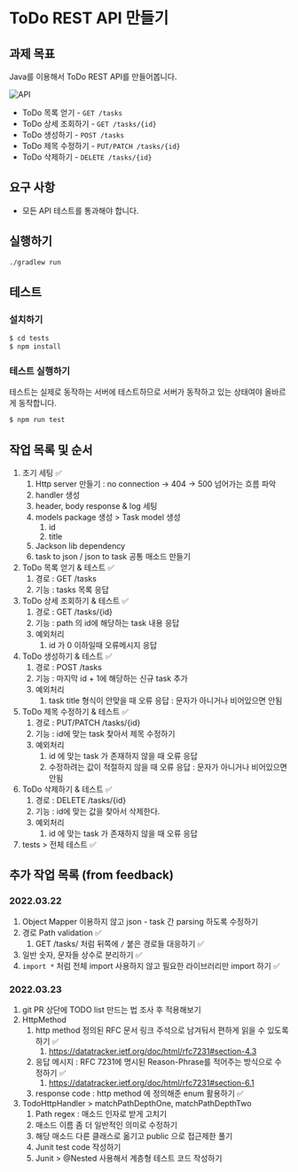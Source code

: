 # ToDo REST API 만들기

## 과제 목표

Java를 이용해서 ToDo REST API를 만들어봅니다.

![API](https://user-images.githubusercontent.com/14071105/103476206-0456f280-4df7-11eb-89c4-d61845ef45ec.png)

- ToDo 목록 얻기 - `GET /tasks`
- ToDo 상세 조회하기 - `GET /tasks/{id}`
- ToDo 생성하기 - `POST /tasks`
- ToDo 제목 수정하기 - `PUT/PATCH /tasks/{id}`
- ToDo 삭제하기 - `DELETE /tasks/{id}`

## 요구 사항

- 모든 API 테스트를 통과해야 합니다.

## 실행하기

```bash
./gradlew run
```

## 테스트

### 설치하기

```bash
$ cd tests
$ npm install
```

### 테스트 실행하기

테스트는 실제로 동작하는 서버에 테스트하므로 서버가 동작하고 있는 상태여야 올바르게 동작합니다.

```bash
$ npm run test
```

## 작업 목록 및 순서
1. 초기 세팅 ✅
   1. Http server 만들기 : no connection -> 404 -> 500 넘어가는 흐름 파악
   2. handler 생성
   3. header, body response & log 세팅
   4. models package 생성 > Task model 생성
      1. id
      2. title 
   5. Jackson lib dependency 
   6. task to json / json to task 공통 매소드 만들기
2. ToDo 목록 얻기 & 테스트 ✅
   1. 경로 : GET /tasks
   2. 기능 : tasks 목록 응답
3. ToDo 상세 조회하기 & 테스트 ✅
   1. 경로 : GET /tasks/{id}
   2. 기능 : path 의 id에 해당하는 task 내용 응답 
   3. 예외처리
      1. id 가 0 이하일때 오류메시지 응답
4. ToDo 생성하기 & 테스트 ✅
   1. 경로 : POST /tasks
   2. 기능 : 마지막 id + 1에 해당하는 신규 task 추가
   3. 예외처리
      1. task title 형식이 안맞을 때 오류 응답 : 문자가 아니거나 비어있으면 안됨
5. ToDo 제목 수정하기 & 테스트 ✅
   1. 경로 : PUT/PATCH /tasks/{id}
   2. 기능 : id에 맞는 task 찾아서 제목 수정하기
   3. 예외처리
      1. id 에 맞는 task 가 존재하지 않을 때 오류 응답
      2. 수정하려는 값이 적절하지 않을 때 오류 응답 : 문자가 아니거나 비어있으면 안됨
6. ToDo 삭제하기 & 테스트 ✅
   1. 경로 : DELETE /tasks/{id}
   2. 기능 : id에 맞는 값을 찾아서 삭제한다. 
   3. 예외처리
      1. id 에 맞는 task 가 존재하지 않을 때 오류 응답
7. tests > 전체 테스트 ✅

## 추가 작업 목록 (from feedback)
### 2022.03.22
1. Object Mapper 이용하지 않고 json - task 간 parsing 하도록 수정하기
2. 경로 Path validation ✅
   1. GET /tasks/ 처럼 뒤쪽에 `/` 붙은 경로들 대응하기 ✅
3. 일반 숫자, 문자들 상수로 분리하기 ✅
4. `import *` 처럼 전체 import 사용하지 않고 필요한 라이브러리만 import 하기 ✅

### 2022.03.23
1. git PR 상단에 TODO list 만드는 법 조사 후 적용해보기
2. HttpMethod
   1. http method 정의된 RFC 문서 링크 주석으로 남겨둬서 편하게 읽을 수 있도록 하기 ✅
      1. https://datatracker.ietf.org/doc/html/rfc7231#section-4.3
   2. 응답 메시지 : RFC 7231에 명시된 Reason-Phrase를 적어주는 방식으로 수정하기 ✅
      1. https://datatracker.ietf.org/doc/html/rfc7231#section-6.1
   3. response code : http method 에 정의해준 enum 활용하기 ✅
3. TodoHttpHandler > matchPathDepthOne, matchPathDepthTwo 
   1. Path regex : 매소드 인자로 받게 고치기
   2. 매소드 이름 좀 더 일반적인 의미로 수정하기 
   3. 해당 매소드 다른 클래스로 옮기고 public 으로 접근제한 풀기
   4. Junit test code 작성하기
   5. Junit > @Nested 사용해서 계층형 테스트 코드 작성하기

